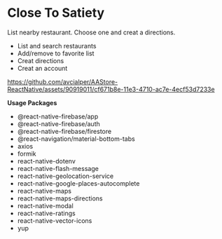 # Close To Satiety
List nearby restaurant. Choose one and  creat a directions. <br/>
- List and search restaurants
- Add/remove to favorite list
- Creat directions
- Creat an account 
 
https://github.com/avcialper/AAStore-ReactNative/assets/90919011/cf671b8e-11e3-4710-ac7e-4ecf53d7233e

**Usage Packages**
- @react-native-firebase/app
- @react-native-firebase/auth
- @react-native-firebase/firestore
- @react-navigation/material-bottom-tabs
- axios
- formik
- react-native-dotenv
- react-native-flash-message
- react-native-geolocation-service
- react-native-google-places-autocomplete
- react-native-maps
- react-native-maps-directions
- react-native-modal
- react-native-ratings
- react-native-vector-icons
- yup


